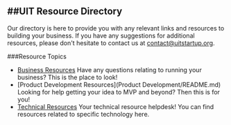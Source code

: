 ##UIT Resource Directory
---

Our directory is here to provide you with any relevant links and resources to building your business. If you have any suggestions for additional resources, please don't hesitate to contact us at [contact@uitstartup.org](mailto:contact@uitstartup.org).

###Resource Topics

- [Business Resources](Business/README.md)
  Have any questions relating to running your business?  This is the place to look!
- [Product Development Resources](Product Development/README.md)
  Looking for help getting your idea to MVP and beyond?  Then this is for you!
- [Technical Resources](Technology/README.md)
  Your technical resource helpdesk!  You can find resources related to specific technology here.